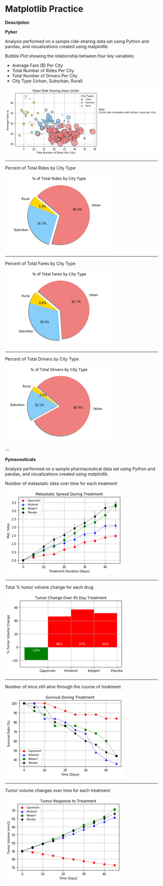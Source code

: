 # Matplotlib Practice

**Description**  

**Pyber**  

Analysis performed on a sample ride-sharing data set using Python and pandas, and visualizations created using matplotlib.  

Bubble Plot showing the relationship between four key variables:  
  * Average Fare ($) Per City  
  * Total Number of Rides Per City  
  * Total Number of Drivers Per City  
  * City Type (Urban, Suburban, Rural)  

![alt text](Pyber/output/bubble_plot.png "Bubble Plot")  

----

Percent of Total Rides by City Type  

![alt text](Pyber/output/rides_by_type.png "Rides by City Type")  

----

Percent of Total Fares by City Type  

![alt text](Pyber/output/fares_by_type.png "Fares by City Type")  

----

Percent of Total Drivers by City Type  

![alt text](Pyber/output/drivers_by_type.png "Drivers by City Type")  

--

**Pymaceuticals**  

Analysis performed on a sample pharmaceutical data set using Python and pandas, and visualizations created using matplotlib.  

Number of metastatic sites over time for each treatment  

![alt text](Pymaceuticals/output/met_sites.png "Metastatic Sites over Time")  

----

Total % tumor volume change for each drug  

![alt text](Pymaceuticals/output/summary_bar.png "Total % Tumor Volume Change")  

----

Number of mice still alive through the course of treatment  

![alt text](Pymaceuticals/output/survival_rate.png "Survival Rate over Time")  

----

Tumor volume changes over time for each treatment  

![alt text](Pymaceuticals/output/tumor_response.png "Tumor Volume over Time")
